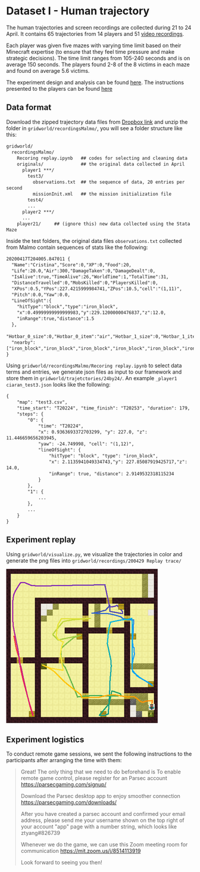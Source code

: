 # Dataset I - Human trajectory

The human trajectories and screen recordings are collected during 21 to 24 April. It contains 65 trajectories from 14 players and 51 [video recordings](https://www.dropbox.com/sh/7x8ead9anakvsqj/AAAXNtvJUX-nRbLwhDVTCjbxa?dl=0).

Each player was given five mazes with varying time limit based on their Minecraft expertise (to ensure that they feel time pressure and make strategic decisions). The time limit ranges from 105-240 seconds and is on average 150 seconds. The players found 2-8 of the 8 victims in each maze and found on average 5.6 victims.

The experiment design and analysis can be found [here](https://docs.google.com/presentation/d/1B0QpVHhIzCS9TTBK2Zx0is_RO2cJgxnxIxmmc64cX3M/edit#slide=id.g7f9ee2683c_0_82). The instructions presented to the players can be found [here](https://docs.google.com/presentation/d/1B0QpVHhIzCS9TTBK2Zx0is_RO2cJgxnxIxmmc64cX3M/edit#slide=id.g73957fb8bb_1_146)

## Data format

Download the zipped trajectory data files from [Dropbox link](https://www.dropbox.com/s/xr5gu7ovmhr3dt2/Pilot%202%20trajectories%20-%20txt.zip?dl=0) and unzip the folder in `gridworld/recordingsMalmo/`, you will see a folder structure like this:

```
gridworld/
  recordingsMalmo/
    Recoring replay.ipynb   ## codes for selecting and cleaning data
    originals/              ## the original data collected in April
      player1 ***/
        test3/
          observations.txt  ## the sequence of data, 20 entries per second
          missionInit.xml   ## the mission initialization file
        test4/
        ...
      player2 ***/
      ...
    player21/     ## (ignore this) new data collected using the Stata Maze
```

Inside the test folders, the original data files `observations.txt` collected from Malmo contain sequences of stats like the following:

```
20200417T204005.847011 {
  "Name":"Cristina","Score":0,"XP":0,"Food":20,
  "Life":20.0,"Air":300,"DamageTaken":0,"DamageDealt":0,
  "IsAlive":true,"TimeAlive":26,"WorldTime":1,"TotalTime":31,
  "DistanceTravelled":0,"MobsKilled":0,"PlayersKilled":0,
  "XPos":0.5,"YPos":227.4215999984741,"ZPos":10.5,"cell":"(1,11)",
  "Pitch":0.0,"Yaw":0.0,
  "LineOfSight":{
    "hitType":"block","type":"iron_block",
    "x":0.49999999999999983,"y":229.12000000476837,"z":12.0,
    "inRange":true,"distance":1.5
  },
  "Hotbar_0_size":0,"Hotbar_0_item":"air","Hotbar_1_size":0,"Hotbar_1_item":"air","Hotbar_2_size":0,"Hotbar_2_item":"air","Hotbar_3_size":0,"Hotbar_3_item":"air","Hotbar_4_size":0,"Hotbar_4_item":"air","Hotbar_5_size":0,"Hotbar_5_item":"air","Hotbar_6_size":0,"Hotbar_6_item":"air","Hotbar_7_size":0,"Hotbar_7_item":"air","Hotbar_8_size":0,"Hotbar_8_item":"air",
  "nearby":["iron_block","iron_block","iron_block","iron_block","iron_block","iron_block","iron_block","iron_block","iron_block"]
}
```

Using `gridworld/recordingsMalmo/Recoring replay.ipynb` to select data terms and entries, we generate json files as input to our framework and store them in `gridworld/trajetctories/24by24/`. An example `_player1 ciaran_test3.json` looks like the following:

```
{
    "map": "test3.csv",
    "time_start": "T20224", "time_finish": "T20253", "duration": 179,
    "steps": {
        "0": {
            "time": "T20224",
            "x": 0.9363693372703299, "y": 227.0, "z": 11.446659656203945,
            "yaw": -24.749998, "cell": "(1,12)",
            "lineOfSight": {
                "hitType": "block", "type": "iron_block",
                "x": 2.1135941049334743,"y": 227.85087919425717,"z": 14.0,
                "inRange": true, "distance": 2.9149532318115234
            }
        },
        "1": {
            ...
        },
        ...
    }
}
```

## Experiment replay

Using `gridworld/visualize.py`, we visualize the trajectories in color and generate the png files into `gridworld/recordings/200429 Replay trace/`

![](imgs/experiment-replay.png)

## Experiment logistics

To conduct remote game sessions, we sent the following instructions to the participants after arranging the time with them:

> Great! The only thing that we need to do beforehand is To enable remote game control, please register for an Parsec account https://parsecgaming.com/signup/
>
> Download the Parsec desktop app to enjoy smoother connection https://parsecgaming.com/downloads/
>
> After you have created a parsec account and confirmed your email address, please send me your username shown on the top right of your account "app" page with a number string, which looks like ztyang#826739
>
> Whenever we do the game, we can use this Zoom meeting room for communication https://mit.zoom.us/j/8514113919
>
> Look forward to seeing you then!
